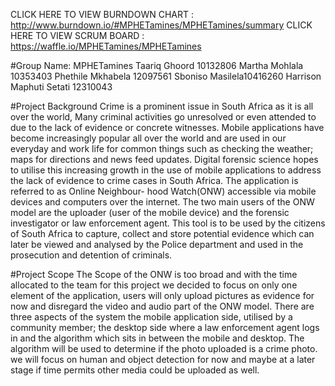 CLICK HERE TO VIEW BURNDOWN CHART : http://www.burndown.io/#MPHETamines/MPHETamines/summary
CLICK HERE TO VIEW SCRUM BOARD : https://waffle.io/MPHETamines/MPHETamines


#Group Name: MPHETamines
Taariq Ghoord 10132806
Martha Mohlala 10353403
Phethile Mkhabela 12097561
Sboniso Masilela10416260
Harrison Maphuti Setati 12310043


#Project Background
Crime is a prominent issue in South Africa as it is all over the world, 
Many criminal activities go unresolved or even attended to due to the lack of evidence or concrete witnesses. 
Mobile applications have become increasingly popular all over the world and are used in our everyday and work life for common things such as checking the weather;
maps for directions and news feed updates. Digital forensic science hopes to utilise this increasing growth in the use of mobile applications to address the lack of evidence to crime cases in South Africa. 
The application is referred to as Online Neighbour- hood Watch(ONW) accessible via mobile devices and computers over the internet. 
The two main users of the ONW model are the uploader (user of the mobile device) and the forensic investigator or law enforcement agent. 
This tool is to be used by the citizens of South Africa to capture, collect and store potential evidence which can later be viewed and analysed by the Police department and used in the prosecution and detention of criminals.

#Project Scope
The Scope of the ONW is too broad and with the time allocated to the team for this project we decided to focus on only one element of the application, 
users will only upload pictures as evidence for now and disregard the video and audio part of the ONW model.
There are three aspects of the system the mobile application side, utilised by a community member; the desktop side where a law enforcement agent logs in and the algorithm which sits in between the mobile and desktop. The algorithm will be used to determine if the photo uploaded is a crime photo.
we will focus on human and object detection for now and maybe at a later stage if time permits other media could be uploaded as well.





